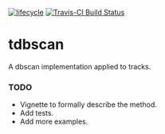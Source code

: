
[![lifecycle](https://img.shields.io/badge/lifecycle-experimental-orange.svg)](https://www.tidyverse.org/lifecycle/#experimental)
[![Travis-CI Build Status](https://travis-ci.org/mpio-be/tdbscan.svg?branch=master)](https://travis-ci.org/mpio-be/tdbscan)


# tdbscan
A dbscan implementation applied to tracks.

### TODO
 * Vignette to formally describe the method.
 * Add tests.
 * Add more examples.

